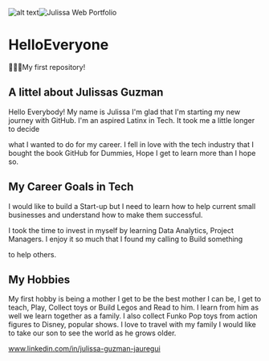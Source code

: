 


![alt text](image.jpg)![Julissa Web Portfolio](https://user-images.githubusercontent.com/57779323/160492131-1bffdb4a-ef4a-413f-a6c5-230e1deb7c37.png)

# HelloEveryone

👩🏻‍💻My first repository!



## A littel about Julissas Guzman

Hello Everybody! My name is Julissa I'm glad that I'm starting my new journey with GitHub. I'm an aspired Latinx in Tech. It took me a little longer to decide 

what I wanted to do for my career. I fell in love with the tech industry that I bought the book GitHub for Dummies, Hope I get to learn more than I hope so. 



## My Career Goals in Tech

I would like to build a Start-up but I need to learn how to help current small businesses and understand how to make them successful.

I took the time to invest in myself by learning Data Analytics, Project Managers. I enjoy it so much that I found my calling to Build something 

to help others. 



## My Hobbies  

My first hobby is being a mother I get to be the best mother I can be, I get to teach, Play, Collect toys or Build Legos and Read to him. I learn from him as well we learn together as a family. I also collect Funko Pop toys from action figures to Disney, popular shows. I love to travel with my family I would like to take our son to see the world as he grows older. 



www.linkedin.com/in/julissa-guzman-jauregui
